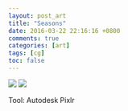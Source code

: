 ```yaml
---
layout: post_art
title: "Seasons"
date: 2016-03-22 22:16:16 +0800
comments: true
categories: [art]
tags: [cg]
toc: false
---
```


<img src="https://s-media-cache-ak0.pinimg.com/originals/53/78/84/53788414461813a74bfe06e12c81571d.jpg" />

<img src="https://s-media-cache-ak0.pinimg.com/originals/4f/d1/37/4fd13713eb31f2845ff3271c0f2aae5a.jpg" />

Tool: Autodesk Pixlr
